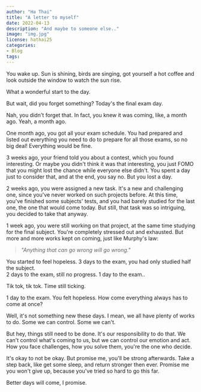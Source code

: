 ```yaml
---
author: "Ha Thai"
title: "A letter to myself"
date: 2022-04-13
description: "And maybe to someone else.."
image: "img.jpg"
license: hathai25
categories:
- Blog
tags:
---
```


You wake up. Sun is shining, birds are singing, got yourself a hot coffee and look outside the window to watch the sun rise.

What a wonderful start to the day.

But wait, did you forget something? Today's the final exam day. 

Nah, you didn't forget that. In fact, you knew it was coming, like, a month ago. Yeah, a month ago. 

One month ago, you got all your exam schedule. You had prepared and listed out everything you need to do to prepare for all those exams, so no big deal! Everything would be fine.

3 weeks ago, your friend told you about a contest, which you found interesting. Or maybe you didn't think it was that interesting, you just FOMO that you might lost the chance while everyone else didn't. You spent a day just to consider that, and at the end, you say no. But you lost a day.

2 weeks ago, you were assigned a new task. It's a new and challenging one, since you've never worked on such projects before. At this time, you've finished some subjects' tests, and you had barely studied for the last one, the one that would come today. But still, that task was so intriguing, you decided to take that anyway.

1 week ago, you were still working on that project, at the same time studying for the final subject. You're completely stressed out and exhausted. But more and more works kept on coming, just like Murphy's law:

> *"Anything that can go wrong will go wrong."*

You started to feel hopeless. 3 days to the exam, you had only studied half the subject.  
2 days to the exam, still no progress. 1 day to the exam..

Tik tok, tik tok. Time still ticking.

1 day to the exam. You felt hopeless. How come everything always has to come at once? 

Well, it's not something new these days. I mean, we all have plenty of works to do. Some we can control. Some we can't.

But hey, things still need to be done. It's our responsibility to do that. We can't control what's coming to us, but we can control our emotion and act. How you face challenges, how you solve them, you're the one who decide. 

It's okay to not be okay. But promise me, you'll be strong afterwards. Take a step back, like get some sleep, and return stronger then ever. Promise me you won't give up, because you've tried so hard to go this far. 

Better days will come, I promise.

